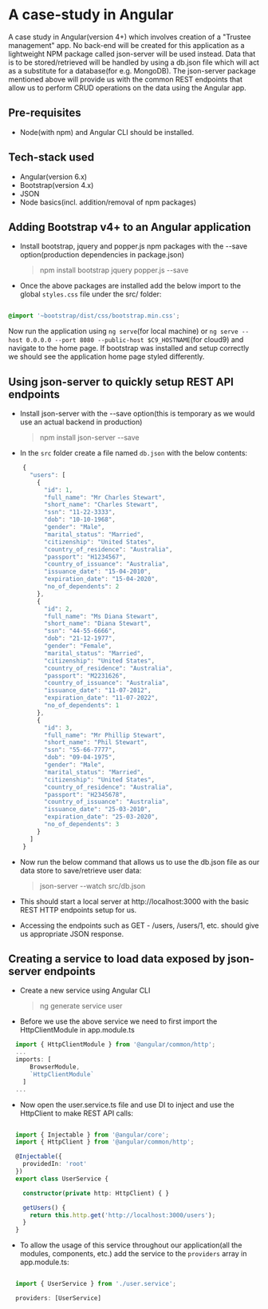 # A case-study in Angular

A case study in Angular(version 4+) which involves creation of a "Trustee management" app. 
No back-end will be created for this application as a lightweight NPM package called json-server will be used instead.
Data that is to be stored/retrieved will be handled by using a db.json file which will act as a substitute for a database(for e.g. MongoDB).
The json-server package mentioned above will provide us with the common REST endpoints that allow us to perform CRUD operations on the data using the Angular app.

## Pre-requisites

- Node(with npm) and Angular CLI should be installed.

## Tech-stack used

- Angular(version 6.x)
- Bootstrap(version 4.x)
- JSON
- Node basics(incl. addition/removal of npm packages)

## Adding Bootstrap v4+ to an Angular application

- Install bootstrap, jquery and popper.js npm packages with the --save option(production dependencies in package.json)

    > npm install bootstrap jquery popper.js --save

- Once the above packages are installed add the below import to the global `styles.css` file under the src/ folder:

```css

@import '~bootstrap/dist/css/bootstrap.min.css';

```

Now run the application using `ng serve`(for local machine) or `ng serve --host 0.0.0.0 --port 8080 --public-host $C9_HOSTNAME`(for cloud9) and navigate to the home page.
If bootstrap was installed and setup correctly we should see the application home page styled differently.

## Using json-server to quickly setup REST API endpoints

- Install json-server with the --save option(this is temporary as we would use an actual backend in production)
    
    > npm install json-server --save

- In the `src` folder create a file named `db.json` with the below contents:

```javascript
    {
      "users": [
        {
          "id": 1,
          "full_name": "Mr Charles Stewart",
          "short_name": "Charles Stewart",
          "ssn": "11-22-3333",
          "dob": "10-10-1968",
          "gender": "Male",
          "marital_status": "Married",
          "citizenship": "United States",
          "country_of_residence": "Australia",
          "passport": "H1234567",
          "country_of_issuance": "Australia",
          "issuance_date": "15-04-2010",
          "expiration_date": "15-04-2020",
          "no_of_dependents": 2
        },
        {
          "id": 2,
          "full_name": "Ms Diana Stewart",
          "short_name": "Diana Stewart",
          "ssn": "44-55-6666",
          "dob": "21-12-1977",
          "gender": "Female",
          "marital_status": "Married",
          "citizenship": "United States",
          "country_of_residence": "Australia",
          "passport": "M2231626",
          "country_of_issuance": "Australia",
          "issuance_date": "11-07-2012",
          "expiration_date": "11-07-2022",
          "no_of_dependents": 1
        },
        {
          "id": 3,
          "full_name": "Mr Phillip Stewart",
          "short_name": "Phil Stewart",
          "ssn": "55-66-7777",
          "dob": "09-04-1975",
          "gender": "Male",
          "marital_status": "Married",
          "citizenship": "United States",
          "country_of_residence": "Australia",
          "passport": "H2345678",
          "country_of_issuance": "Australia",
          "issuance_date": "25-03-2010",
          "expiration_date": "25-03-2020",
          "no_of_dependents": 3
        }
      ]
    }
```

- Now run the below command that allows us to use the db.json file as our data store to save/retrieve user data:

    > json-server --watch src/db.json
    
- This should start a local server at http://localhost:3000 with the basic REST HTTP endpoints setup for us.
- Accessing the endpoints such as GET - /users, /users/1, etc. should give us appropriate JSON response.

## Creating a service to load data exposed by json-server endpoints

- Create a new service using Angular CLI

  > ng generate service user

- Before we use the above service we need to first import the HttpClientModule in app.module.ts

```typescript
  import { HttpClientModule } from '@angular/common/http';
  ...
  imports: [
      BrowserModule,
      `HttpClientModule`
    ]
  ...
```
- Now open the user.service.ts file and use DI to inject and use the HttpClient to make REST API calls:

```typescript

  import { Injectable } from '@angular/core';
  import { HttpClient } from '@angular/common/http';

  @Injectable({
    providedIn: 'root'
  })
  export class UserService {

    constructor(private http: HttpClient) { }

    getUsers() {
      return this.http.get('http://localhost:3000/users');
    }
  }

```

- To allow the usage of this service throughout our application(all the modules, components, etc.) add the service to the  `providers` array in app.module.ts:

```typescript

  import { UserService } from './user.service';

  providers: [UserService]

```

